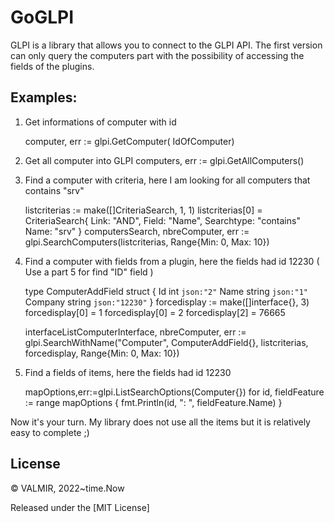# GoGLPI


GLPI is a library that allows you to connect to the GLPI API. 
The first version can only query the computers part with the possibility of accessing the fields of the plugins.

## Examples:

1) Get informations of computer with id

	computer, err := glpi.GetComputer( IdOfComputer)

2) Get all computer into GLPI
	computers, err := glpi.GetAllComputers()

	
3)  Find a computer with criteria, here I am looking for all computers that contains "srv"

	listcriterias := make([]CriteriaSearch, 1, 1)
	listcriterias[0] = CriteriaSearch{
		Link: "AND",
		Field: "Name",
		Searchtype: "contains"
		Name: "srv"
	}
	computersSearch, nbreComputer, err := glpi.SearchComputers(listcriterias, Range{Min: 0, Max: 10})
	
4) Find a computer with fields from a plugin, here the fields had id 12230 ( Use a part 5 for find "ID" field )
	
	type ComputerAddField struct {
		Id		int `json:"2"`
		Name	string `json:"1"`
		Company string `json:"12230"` 
	}
	forcedisplay := make([]interface{}, 3)
	forcedisplay[0] = 1
	forcedisplay[0] = 2
	forcedisplay[2] = 76665
	
	interfaceListComputerInterface, nbreComputer, err := glpi.SearchWithName("Computer", ComputerAddField{}, listcriterias, forcedisplay, Range{Min: 0, Max: 10})
	
5) Find a fields of items, here the fields had id 12230

	mapOptions,err:=glpi.ListSearchOptions(Computer{})
	for id, fieldFeature := range mapOptions {
		fmt.Println(id, ": ", fieldFeature.Name)
	}
	
	
Now it's your turn.
My library does not use all the items but it is relatively easy to complete ;)


## License
© VALMIR, 2022~time.Now

Released under the [MIT License]
